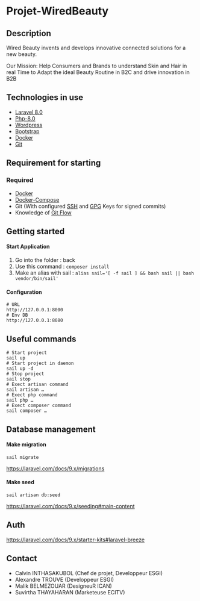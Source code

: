 # Projet-WiredBeauty

## Description

Wired Beauty invents and develops innovative connected solutions for a new beauty.

Our Mission:
Help Consumers and Brands to understand Skin and Hair in real Time to Adapt the ideal Beauty Routine in B2C and drive innovation in B2B

## Technologies in use
- [Laravel 8.0](https://laravel.com/)
- [Php-8.0](https://www.php.net/manual-lookup.php?pattern=php+unit&scope=quickref)
- [Wordpress](https://wordpress.com/fr/l)
- [Bootstrap](https://getbootstrap.com/docs/5.1/getting-started/introduction/)
- [Docker](https://docs.docker.com/)
- [Git](https://git-scm.com/doc)

## Requirement for starting

### Required

- [Docker](https://docs.docker.com/engine/install/)
- [Docker-Compose](https://docs.docker.com/compose/install/)
- Git (With configured [SSH](https://docs.github.com/en/authentication/connecting-to-github-with-ssh) and [GPG](https://docs.github.com/en/authentication/managing-commit-signature-verification/generating-a-new-gpg-key) Keys for signed commits)
- Knowledge of [Git Flow](https://www.atlassian.com/fr/git/tutorials/comparing-workflows/gitflow-workflow#:~:text=git%2Dflow%20est%20un%20outil,ex%C3%A9cuter%20brew%20install%20git%2Dflow%20.)

## Getting started

#### Start Application
1. Go into the folder : back
2. Use this command : ```composer install```
3. Make an alias with sail : ```alias sail='[ -f sail ] && bash sail || bash vendor/bin/sail'```

#### Configuration
```text
# URL
http://127.0.0.1:8000
# Env DB
http://127.0.0.1:8080
```

## Useful commands
```
# Start project 
sail up
# Start project in daemon
sail up -d
# Stop project
sail stop
# Exect artisan command
sail artisan …
# Exect php command
sail php …
# Exect composer command
sail composer …
```

## Database management

#### Make migration
```
sail migrate
```

https://laravel.com/docs/9.x/migrations

#### Make seed
```
sail artisan db:seed
```

https://laravel.com/docs/9.x/seeding#main-content

## Auth

https://laravel.com/docs/9.x/starter-kits#laravel-breeze

## Contact

- Calvin INTHASAKUBOL (Chef de projet, Developpeur ESGI)
- Alexandre TROUVE (Developpeur ESGI)
- Malik BELMEZOUAR (DesigneuR ICAN)
- Suvirtha THAYAHARAN (Marketeuse ECITV)
